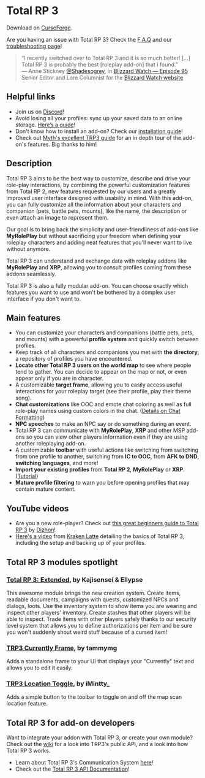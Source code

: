 # Total RP 3

Download on [CurseForge].

Are you having an issue with Total RP 3? Check the [F.A.Q] and our [troubleshooting page]!  

> “I recently switched over to Total RP 3 and it is so much better! […] Total RP 3 is probably the best [roleplay add-on] that I found.”  
> — Anne Stickney [@Shadesogrey](https://twitter.com/Shadesogrey), in [Blizzard Watch — Episode 95](http://bit.ly/2gtTgYf)  
> Senior Editor and Lore Columnist for the [Blizzard Watch website](http://blizzardwatch.com)

</div>

## Helpful links

- Join us on [Discord]!
- Avoid losing all your profiles: sync up your saved data to an online storage. [Here’s a guide](https://github.com/Total-RP/Total-RP-3/wiki/How-to-backup-and-synchronize-your-add-ons-settings-using-a-cloud-service)!
- Don't know how to install an add-on? Check our [installation guide]!
- Check out [Myth's excellent TRP3 guide][myth's guide] for an in depth tour of the add-on's features. Big thanks to him!

## Description 

Total RP 3 aims to be the best way to customize, describe and drive your role-play interactions, by combining the powerful customization features from Total RP 2, new features requested by our users and a greatly improved user interface designed with usability in mind. With this add-on, you can fully customize all the information about your characters and companion (pets, battle pets, mounts), like the name, the description or even attach an image to represent them.

Our goal is to bring back the simplicity and user-friendliness of add-ons like **MyRolePlay** but without sacrificing your freedom when defining your roleplay characters and adding neat features that you'll never want to live without anymore.

Total RP 3 can understand and exchange data with roleplay addons like **MyRolePlay** and **XRP**, allowing you to consult profiles coming from these addons seamlessly.

Total RP 3 is also a fully modular add-on. You can choose exactly which features you want to use and won't be bothered by a complex user interface if you don't want to.

## Main features

- You can customize your characters and companions (battle pets, pets, and mounts) with a powerful **profile system** and quickly switch between profiles.
- Keep track of all characters and companions you met with **the directory**, a repository of profiles you have encountered.
- **Locate other Total RP 3 users on the world map** to see where people tend to gather. You can decide to appear on the map or not, or even appear only if you are in character.
- A customizable **target frame**, allowing you to easily access useful interactions for your roleplay target (see their profile, play their theme song).
- **Chat customizations** like OOC and emote chat coloring as well as full role-play names using custom colors in the chat. ([Details on Chat Formatting][chatf])
- **NPC speeches** to make an NPC say or do something during an event.
- Total RP 3 can communicate with **MyRolePlay**, **XRP** and other MSP add-ons so you can view other players information even if they are using another roleplaying add-on.
- A customizable **toolbar** with useful actions like switching from switching from one profile to another, switching from **IC to OOC**, from **AFK to DND**, **switching languages**, and more!
- **Import your existing profiles** from **Total RP 2**, **MyRolePlay** or **XRP**. ([Tutorial][import])
- **Mature profile filtering** to warn you before opening profiles that may contain mature content.

## YouTube videos

- Are you a new role-player? Check out [this great beginners guide to Total RP 3](https://youtu.be/pVQBxD4DiPM) by [Dizhon](https://www.youtube.com/channel/UC8UncaFHm3yL1eTKCjGDNtw)!
- [Here's a video](https://youtu.be/pJyoBQVEVO8) from [Kraken Latte](https://www.youtube.com/c/KrakenLatte) detailing the basics of Total RP 3, including the setup and backing up of your profiles.

## Total RP 3 modules spotlight

### [Total RP 3: Extended](https://www.curseforge.com/wow/addons/total-rp-3-extended), by Kajisensei & Ellypse

This awesome module brings the new creation system. Create items, readable documents, campaigns with quests, customized NPCs and dialogs, loots. Use the inventory system to show items you are wearing and inspect other players' inventory. Create stashes that other players will be able to inspect. Trade items with other players safely thanks to our security level system that allows you to define authorizations per item and be sure you won't suddenly shout weird stuff because of a cursed item!

### [TRP3 Currently Frame](https://www.curseforge.com/wow/addons/trp3-currently-frame), by tammymg

Adds a standalone frame to your UI that displays your "Currently" text and allows you to edit it easily.

### [TRP3 Location Toggle](https://www.curseforge.com/wow/addons/trp3-location-toggle), by iMintty_

Adds a simple button to the toolbar to toggle on and off the map scan location feature.

## Total RP 3 for add-on developers

Want to integrate your addon with Total RP 3, or create your own module? Check out the [wiki](https://github.com/Total-RP/Total-RP-3/wiki) for a look into TRP3's public API, and a look into how Total RP 3 works.

- Learn about Total RP 3's Communication System [here](https://github.com/Total-RP/Total-RP-3/wiki/Communication-system)!
- Check out the [Total RP 3 API Documentation](https://github.com/Total-RP/Total-RP-3/wiki/Total-RP-3%27s-API-documentation)!

[CurseForge]: http://curse.totalrp3.info
[Discord]: http://discord.totalrp3.info
[myth's guide]: http://tinyurl.com/myths-trp3-guide

[F.A.Q]: https://github.com/Total-RP/Total-RP-3/wiki/Frequently-Asked-Questions
[troubleshooting page]: https://github.com/Total-RP/Total-RP-3/wiki/Troubleshooting-Common-Issues

[installation guide]: https://github.com/Total-RP/Total-RP-3/wiki/How-to-install-and-update-Total-RP-3
[import]: https://github.com/Total-RP/Total-RP-3/wiki/How-to-import-your-existing-RP-profiles-from-another-add-on
[chatf]: https://github.com/Total-RP/Total-RP-3/wiki/Chat-formatting-in-Total-RP-3
